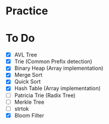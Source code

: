 Practice
========

# To Do
- [x] AVL Tree
- [x] Trie (Common Prefix detection)
- [x] Binary Heap (Array implementation)
- [x] Merge Sort
- [x] Quick Sort
- [x] Hash Table (Array implementation)
- [ ] Patricia Trie (Radix Tree)
- [ ] Merkle Tree
- [ ] strtok
- [x] Bloom Filter
